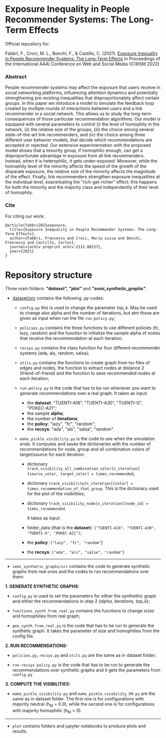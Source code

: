 # Exposure Inequality in People Recommender Systems: The Long-Term Effects

Official  repository for: 

Fabbri, F., Croci, M. L., Bonchi, F., & Castillo, C. (2021). [Exposure Inequality in People Recommender Systems: The Long-Term Effects](https://arxiv.org/abs/2112.08237) In Proceedings of the International AAAI Conference on Web and Social Media (ICWSM 2022)


### Abstract

People recommender systems may affect the exposure that users receive in social networking platforms, influencing attention dynamics and potentially strengthening pre-existing inequalities that disproportionately affect certain groups.
In this paper we introduce a model to simulate the feedback loop created by multiple rounds of interactions between users and a link recommender in a social network. This allows us to study the long-term consequences of those particular recommendation algorithms. Our model is equipped with several parameters to control (i) the level of homophily in the network, (ii) the relative size of the groups, (iii) the choice among several state-of-the-art link recommenders, and (iv) the choice among three different user behavior models, that decide which recommendations are accepted or rejected.
Our extensive experimentation with the proposed model shows that a minority group, if homophilic enough, can get a disproportionate advantage in exposure from all link recommenders. Instead, when it is heterophilic, it gets under-exposed. Moreover, while the homophily level of the minority affects the speed of the growth of the disparate exposure, the relative size of the minority affects the magnitude of the effect. Finally, link recommenders strengthen exposure inequalities at the individual level, exacerbating the "rich-get-richer" effect: this happens for both the minority and the majority class and independently of their level of homophily.

### Cite

For citing our work:

```
@article{fabbri2021exposure,
  title={Exposure Inequality in People Recommender Systems: The Long-Term Effects},
  author={Fabbri, Francesco and Croci, Maria Luisa and Bonchi, Francesco and Castillo, Carlos},
  journal={arXiv preprint arXiv:2112.08237},
  year={2021}
}
```

# Repository structure

Three main folders: ***"dataset", "plot"*** and ***"semi_synthetic_graphs"***.

+ [dataset/src](https://github.com/MariaLuisaCroci/simulation_framework_visibility/tree/main/dataset/src) contains the following *.py* codes:

  + `config.py` this is used to change the parameter *top_k*. May be used to change also alpha and the number of iterations, but atm those are given as input when run the file `run-policy.py`;
  
  + `policies.py` contains the three functions to use different policies (fc, lazy, random) and the function to initialize the sample alpha of nodes that receive the recommendation at each iteration;
  
  + `recsys.py` contains the class function for four different recommender systems (ada, als, random, salsa);
  
  + `utils.py` contains the functions to create graph from tsv files of edges and nodes, the function to extract nodes at distance 2 (friend-of-friend) and the function to save recommended nodes at each iteration;
  
  + `run-policy.py` is the code that has to be run whenever you want to generate recommendations over a real graph. It takes as input:
    + the **dataset**: "TUENTI-A16", "TUENTI-A30", "TUENTI-G", "POKEC-A21";
    + the sample **alpha**;
    + the number of **iterations**;
    + the **policy**: "lazy", "fc", "random";
    + the **recsys**: "ada", "als", "salsa", "random".
   
   
   
  + `make_pickle_visibility.py` is the code to use when the simulation ends. It computes and saves the dictionaries with the number of recommendations for node, group and all combination colors of target/source for each iteration:
    + dictionary `track_visibility_all_combination_color[n_iteration][source_color, target_color] = times_recommended`;
    + dictionary `track_visibility[n_iteration][color] = times_recommendation_of_that_group`. This is the dictionary used for the plot of the visibilities;
    + dictionary `track_visibility_node[n_iteration][node_id] = times_recommended`.

      It takes as input:
    + folder_data (that is the **dataset**): `["TUENTI-A16", "TUENTI-A30", "TUENTI-G", "POKEC-A21"]`;
    + the **policy**: `["lazy", "fc", "random"`]
    + the **recsys**: `["ada", "als", "salsa", "random"]`



 --------------------
 
 
 
 
 + `semi_synthetic_graphs/src` contains the code to generate synthetic graphs from real ones and the codes to run recommendations over them:

  **1. GENERATE SYNTHETIC GRAPHS:**
  
  + `config.py` is used to set the parameters for either the synthethic graph and either the recommendations in step 2 (*alpha, iterations, top_k*);
  
  + `functions_synth_from_real.py` contains the functions to change sizes and homophilies from real graph;
  
  + `gen_synth_from_real.py` is the code that has to be run to generate the synthetic graph. It takes the parameter of size and homophilies from the config file.
  
  
  
  **2. RUN RECOMMENDATIONS:**
  
  + `policies.py`, `recsys.py` and `utils.py` are the same as in dataset folder;
  
  + `run-recsys-policy.py` is the code that has to be run to generate the recommendations over synthetic graphs and it gets the parameters from `config.py`
  

  **3. COMPUTE THE VISIBILITIES:**
  
  + `make_pickle_visibility.py` and `make_pickle_visibility_hM.py` are the same as in dataset folder. The first one is for configurations with majority neutral (h<sub>M</sub> = 0.0), while the second one is for configurations with majority homophilic (h<sub>M</sub> > 0).



--------------------


+ `plot` contains folders and jupyter notebooks to produce plots and results. 
